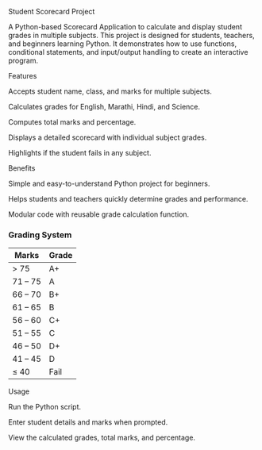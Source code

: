  Student Scorecard Project

A Python-based Scorecard Application to calculate and display student grades in multiple subjects. This project is designed for students, teachers, and beginners learning Python. It demonstrates how to use functions, conditional statements, and input/output handling to create an interactive program.

Features

Accepts student name, class, and marks for multiple subjects.

Calculates grades for English, Marathi, Hindi, and Science.

Computes total marks and percentage.

Displays a detailed scorecard with individual subject grades.

Highlights if the student fails in any subject.

Benefits

Simple and easy-to-understand Python project for beginners.

Helps students and teachers quickly determine grades and performance.

Modular code with reusable grade calculation function.

### Grading System

| Marks     | Grade |
|-----------|-------|
| > 75      | A+    |
| 71 – 75   | A     |
| 66 – 70   | B+    |
| 61 – 65   | B     |
| 56 – 60   | C+    |
| 51 – 55   | C     |
| 46 – 50   | D+    |
| 41 – 45   | D     |
| ≤ 40      | Fail  |

Usage

Run the Python script.

Enter student details and marks when prompted.

View the calculated grades, total marks, and percentage.
